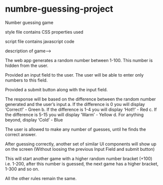 # numbre-guessing-project
Number guessing game 

style file contains   CSS properties used

script file contains  javascript code

description of game-->

The web app  generates a random number between 1-100. This number
is hidden from the user.

Provided an input field to the user. The user will be able to enter only
numbers to this field.

Provided a submit button along with the input field.

The response will be based on the difference between the random number
generated and the user’s input
a. If the difference is 0 you will display ‘Correct!’ - Green
b. If the difference is 1-4 you will display ‘Hot!!’ - Red
c. If the difference is 5-15 you will display ‘Warm’ - Yellow
d. For anything beyond, display ‘Cold’ - Blue

The user is allowed to make any number of guesses, until he finds the correct
answer.

After guessing correctly, another set of similar UI components will show up
on the screen (Without loosing the previous Input Field and submit button)

This will start another game with a higher random number bracket (+100)
i.e. 1-200, after this number is guessed, the next game has a higher bracket,
1-300 and so on.

All the other rules remain the same.
